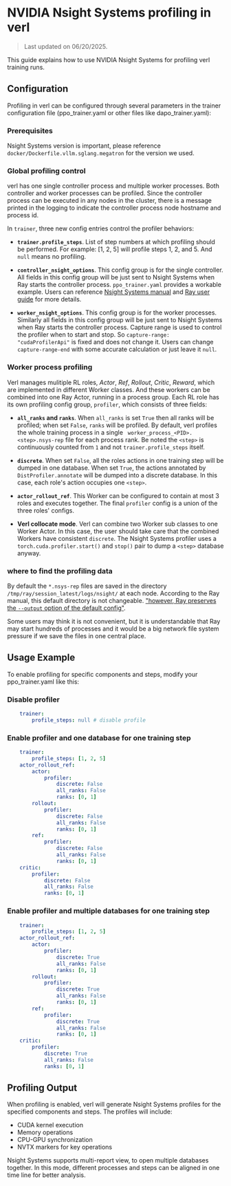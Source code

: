 # NVIDIA Nsight Systems profiling in verl

> Last updated on 06/20/2025.

This guide explains how to use NVIDIA Nsight Systems for profiling verl training runs.

## Configuration

Profiling in verl can be configured through several parameters in the trainer configuration file (ppo_trainer.yaml or other files like dapo_trainer.yaml):

### Prerequisites

Nsight Systems version is important, please reference `docker/Dockerfile.vllm.sglang.megatron` for the version we used.

### Global profiling control

verl has one single controller process and multiple worker processes. Both controller and worker processes can be profiled. Since the controller process can be executed in any nodes in the cluster, there is a message printed in the logging to indicate the controller process node hostname and process id.

In `trainer`, three new config entries control the profiler behaviors:

* **`trainer.profile_steps`**. List of step numbers at which profiling should be performed. For example: [1, 2, 5] will profile steps 1, 2, and 5. And ``null`` means no profiling.


* **`controller_nsight_options`**. This config group is for the single controller. All fields in this config group will be just sent to Nsight Systems when Ray starts the controller process. `ppo_trainer.yaml` provides a workable example. Users can reference [Nsight Systems manual](https://docs.nvidia.com/nsight-systems/UserGuide/index.html) and [Ray user guide](https://docs.ray.io/en/latest/ray-observability/user-guides/profiling.html) for more details.

* **`worker_nsight_options`**. This config group is for the worker processes. Similarly all fields in this config group will be just sent to Nsight Systems when Ray starts the controller process. Capture range is used to control the profiler when to start and stop. So `capture-range: "cudaProfilerApi"` is fixed and does not change it. Users can change `capture-range-end` with some accurate calculation or just leave it `null`.

### Worker process profiling

Verl manages mulitiple RL roles, _Actor_, _Ref_, _Rollout_, _Critic_, _Reward_, which are implemented in different Worker classes. And these workers can be combined into one Ray Actor, running in a process group. Each RL role has its own profiling config group, `profiler`, which consists of three fields:

* **`all_ranks` and `ranks`**. When `all_ranks` is set `True` then all ranks will be profiled; when set `False`, `ranks` will be profiled. By default, verl profiles the whole training process in a single ` worker_process_<PID>.<step>.nsys-rep` file for each process rank. Be noted the `<step>` is continuously counted from `1` and not `trainer.profile_steps` itself.

* **`discrete`**. When set `False`, all the roles actions in one training step will be dumped in one database. When set `True`, the actions annotated by `DistProfiler.annotate` will be dumped into a discrete database. In this case, each role's action occupies one `<step>`.

* **`actor_rollout_ref`**. This Worker can be configured to contain at most 3 roles and executes together. The final `profiler` config is a union of the three roles' configs.

* **Verl collocate mode**. Verl can combine two Worker sub classes to one Worker Actor. In this case, the user should take care that the combined Workers have consistent `discrete`. The Nsight Systems profiler uses a `torch.cuda.profiler.start()` and `stop()` pair to dump a `<step>` database anyway.

### where to find the profiling data

By default the `*.nsys-rep` files are saved in the directory `/tmp/ray/session_latest/logs/nsight/` at each node. According to the Ray manual, this default directory is not changeable. ["however, Ray preserves the `--output` option of the default config"](https://docs.ray.io/en/latest/ray-observability/user-guides/profiling.html).

Some users may think it is not convenient, but it is understandable that Ray may start hundreds of processes and it would be a big network file system pressure if we save the files in one central place.

## Usage Example

To enable profiling for specific components and steps, modify your ppo_trainer.yaml like this:

### Disable profiler
```yaml
    trainer:
        profile_steps: null # disable profile
```

### Enable profiler and one database for one training step
```yaml
    trainer:
        profile_steps: [1, 2, 5]
    actor_rollout_ref:
        actor:
            profiler:
                discrete: False
                all_ranks: False
                ranks: [0, 1]
        rollout:
            profiler:
                discrete: False
                all_ranks: False
                ranks: [0, 1]
        ref:
            profiler:
                discrete: False
                all_ranks: False
                ranks: [0, 1]
    critic:
        profiler:
            discrete: False
            all_ranks: False
            ranks: [0, 1]
```

### Enable profiler and multiple databases for one training step
```yaml
    trainer:
        profile_steps: [1, 2, 5]
    actor_rollout_ref:
        actor:
            profiler:
                discrete: True
                all_ranks: False
                ranks: [0, 1]
        rollout:
            profiler:
                discrete: True
                all_ranks: False
                ranks: [0, 1]
        ref:
            profiler:
                discrete: True
                all_ranks: False
                ranks: [0, 1]
    critic:
        profiler:
            discrete: True
            all_ranks: False
            ranks: [0, 1]
```

## Profiling Output

When profiling is enabled, verl will generate Nsight Systems profiles for the specified components and steps. The profiles will include:

- CUDA kernel execution
- Memory operations
- CPU-GPU synchronization
- NVTX markers for key operations

Nsight Systems supports multi-report view, to open multiple databases together. In this mode, different processes and steps can be aligned in one time line for better analysis.